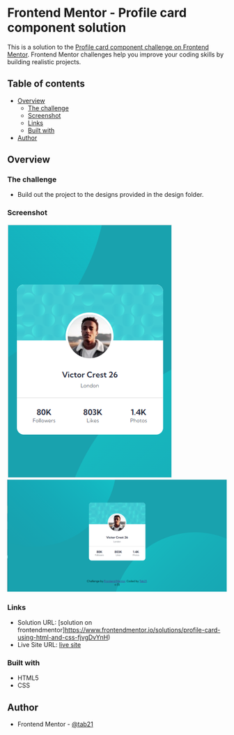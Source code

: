 # Frontend Mentor - Profile card component solution

This is a solution to the [Profile card component challenge on Frontend Mentor](https://www.frontendmentor.io/challenges/profile-card-component-cfArpWshJ). Frontend Mentor challenges help you improve your coding skills by building realistic projects.

## Table of contents

- [Overview](#overview)
  - [The challenge](#the-challenge)
  - [Screenshot](#screenshot)
  - [Links](#links)
  - [Built with](#built-with)
- [Author](#author)


## Overview

### The challenge

- Build out the project to the designs provided in the design folder.

### Screenshot

![screenshot of website in Mobile](images/screenshot_mobile.PNG)
![screenshot of website in Laptop](images/screenshot_laptop.PNG)

### Links

- Solution URL: [solution on frontendmentor]https://www.frontendmentor.io/solutions/profile-card-using-html-and-css-fjvgDvYnH)
- Live Site URL: [live site](https://tab21.github.io/profile-card-with-CSS-and-HTML/)

### Built with

- HTML5
- CSS

## Author

- Frontend Mentor - [@tab21](https://www.frontendmentor.io/profile/tab21)
